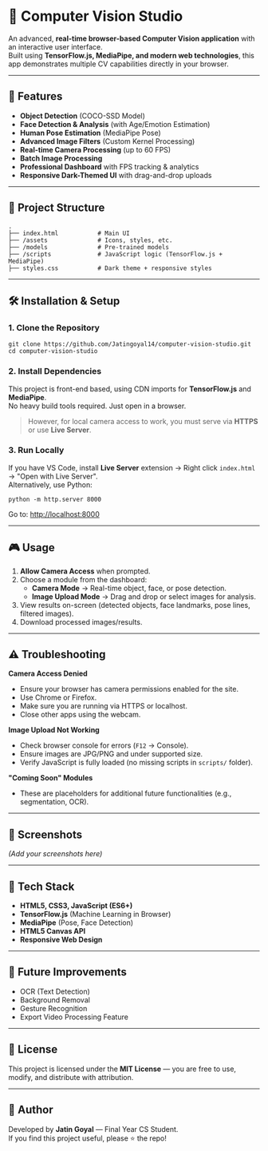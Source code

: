 # 📸 Computer Vision Studio

An advanced, **real-time browser-based Computer Vision application** with an interactive user interface.  
Built using **TensorFlow.js, MediaPipe, and modern web technologies**, this app demonstrates multiple CV capabilities directly in your browser.

---

## 🚀 Features

- **Object Detection** (COCO-SSD Model)
- **Face Detection & Analysis** (with Age/Emotion Estimation)
- **Human Pose Estimation** (MediaPipe Pose)
- **Advanced Image Filters** (Custom Kernel Processing)
- **Real-time Camera Processing** (up to 60 FPS)
- **Batch Image Processing**
- **Professional Dashboard** with FPS tracking & analytics
- **Responsive Dark-Themed UI** with drag-and-drop uploads

---

## 📂 Project Structure

```
.
├── index.html           # Main UI
├── /assets              # Icons, styles, etc.
├── /models              # Pre-trained models
├── /scripts             # JavaScript logic (TensorFlow.js + MediaPipe)
├── styles.css           # Dark theme + responsive styles
```

---

## 🛠️ Installation & Setup

### 1. Clone the Repository
```
git clone https://github.com/Jatingoyal14/computer-vision-studio.git
cd computer-vision-studio
```

### 2. Install Dependencies
This project is front-end based, using CDN imports for **TensorFlow.js** and **MediaPipe**.  
No heavy build tools required. Just open in a browser.

> However, for local camera access to work, you must serve via **HTTPS** or use **Live Server**.

### 3. Run Locally
If you have VS Code, install **Live Server** extension → Right click `index.html` → "Open with Live Server".  
Alternatively, use Python:
```
python -m http.server 8000
```
Go to: [http://localhost:8000](http://localhost:8000)

---

## 🎮 Usage

1. **Allow Camera Access** when prompted.
2. Choose a module from the dashboard:
   - **Camera Mode** → Real-time object, face, or pose detection.
   - **Image Upload Mode** → Drag and drop or select images for analysis.
3. View results on-screen (detected objects, face landmarks, pose lines, filtered images).
4. Download processed images/results.

---

## ⚠️ Troubleshooting

**Camera Access Denied**
- Ensure your browser has camera permissions enabled for the site.
- Use Chrome or Firefox.
- Make sure you are running via HTTPS or localhost.
- Close other apps using the webcam.

**Image Upload Not Working**
- Check browser console for errors (`F12` → Console).
- Ensure images are JPG/PNG and under supported size.
- Verify JavaScript is fully loaded (no missing scripts in `scripts/` folder).

**"Coming Soon" Modules**
- These are placeholders for additional future functionalities (e.g., segmentation, OCR).

---

## 📸 Screenshots

*(Add your screenshots here)*

---

## 🧠 Tech Stack

- **HTML5, CSS3, JavaScript (ES6+)**
- **TensorFlow.js** (Machine Learning in Browser)
- **MediaPipe** (Pose, Face Detection)
- **HTML5 Canvas API**
- **Responsive Web Design**

---

## 📅 Future Improvements
- OCR (Text Detection)
- Background Removal
- Gesture Recognition
- Export Video Processing Feature

---

## 📜 License
This project is licensed under the **MIT License** — you are free to use, modify, and distribute with attribution.

---

## 🙌 Author
Developed by **Jatin Goyal** — Final Year CS Student.  
If you find this project useful, please ⭐ the repo!
